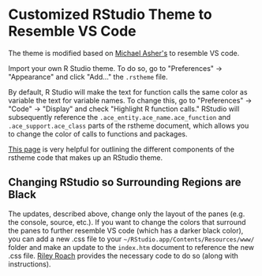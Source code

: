 # Customized RStudio Theme to Resemble VS Code

The theme is modified based on  [Michael Asher's](https://github.com/michaelasher/CustomRStudioTheme) to resemble VS code.

Import your own R Studio theme. To do so, go to "Preferences" -> "Appearance" and click "Add..." the `.rstheme` file.

By default, R Studio will make the text for function calls the same color as variable the text for variable names. To change this, go to "Preferences" -> "Code" -> "Display" and check "Highlight R function calls." RStudio will subsequently reference the `.ace_entity.ace_name.ace_function` and `.ace_support.ace_class` parts of the rstheme document, which allows you to change the color of calls to functions and packages.

[This page](https://rstudio.github.io/rstudio-extensions/rstudio-theme-creation.html) is very helpful for outlining the different components of the rstheme code that makes up an RStudio theme.

## Changing RStudio so Surrounding Regions are Black

The updates, described above, change only the layout of the panes (e.g. the console, source, etc.). If you want to change the colors that surround the panes to further resemble VS code (which has a darker black color), you can add a new .css file to your `~/RStudio.app/Contents/Resources/www/` folder and make an update to the `index.htm` document to reference the new .css file. [Riley Roach](https://github.com/riley-roach/RStudio-Customizations) provides the necessary code to do so (along with instructions).
